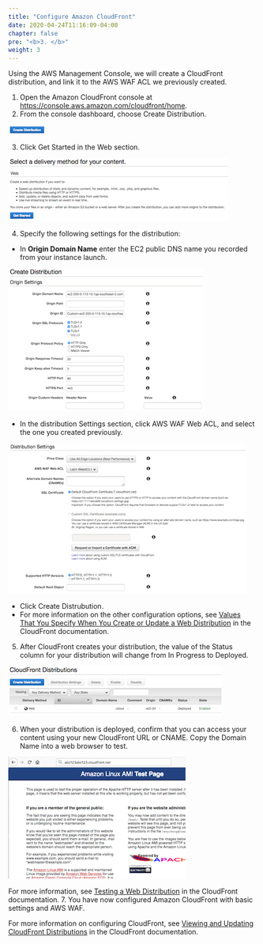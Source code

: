 ```yaml
---
title: "Configure Amazon CloudFront"
date: 2020-04-24T11:16:09-04:00
chapter: false
pre: "<b>3. </b>"
weight: 3
---
```


Using the AWS Management Console, we will create a CloudFront distribution, and link it to the AWS WAF ACL we previously created.

1. Open the Amazon CloudFront console at https://console.aws.amazon.com/cloudfront/home.
2. From the console dashboard, choose Create Distribution.

![cloudfront-create](/Security/200_CloudFront_with_WAF_Protection/Images//cloudfront-create-button.png)

3. Click Get Started in the Web section.

![cloudfront-getstarted](/Security/200_CloudFront_with_WAF_Protection/Images//cloudfront-get-started.png)

4. Specify the following settings for the distribution:
  * In **Origin Domain Name** enter the EC2 public DNS name you recorded from your instance launch.

  ![cloudfront-create-distribution](/Security/200_CloudFront_with_WAF_Protection/Images//cloudfront-create-distribution.png)

  * In the distribution Settings section, click AWS WAF Web ACL, and select the one you created previously.

  ![cloudfront-distribution-settings](/Security/200_CloudFront_with_WAF_Protection/Images//cloudfront-distribution-settings.png)

  * Click Create Distrubution.
  * For more information on the other configuration options, see [Values That You Specify When You Create or Update a Web Distribution](https://docs.aws.amazon.com/AmazonCloudFront/latest/DeveloperGuide/distribution-web-values-specify.html) in the CloudFront documentation.
5. After CloudFront creates your distribution, the value of the Status column for your distribution will change from In Progress to Deployed.

![cloudfront-deployed](/Security/200_CloudFront_with_WAF_Protection/Images//cloudfront-deployed.png)

6. When your distribution is deployed, confirm that you can access your content using your new CloudFront URL or CNAME. Copy the Domain Name into a web browser to test.

![cloudfront-test](/Security/200_CloudFront_with_WAF_Protection/Images//cloudfront-test.png)

For more information, see [Testing a Web Distribution](https://docs.aws.amazon.com/AmazonCloudFront/latest/DeveloperGuide/distribution-web-testing.html) in the CloudFront documentation.
7. You have now configured Amazon CloudFront with basic settings and AWS WAF.

For more information on configuring CloudFront, see [Viewing and Updating CloudFront Distributions](https://docs.aws.amazon.com/AmazonCloudFront/latest/DeveloperGuide/HowToUpdateDistribution.html) in the CloudFront documentation.
